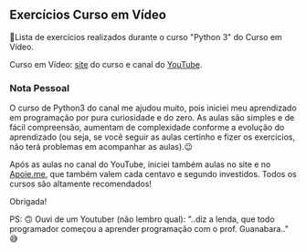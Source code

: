## Exercícios Curso em Vídeo

:tipping_hand_person:Lista de exercícios realizados durante o curso "Python 3" do Curso em Vídeo.

Curso em Vídeo: [site](https://www.cursoemvideo.com/) do curso e canal do [YouTube](https://www.youtube.com/channel/UCrWvhVmt0Qac3HgsjQK62FQ).

### Nota Pessoal

O curso de Python3 do canal me ajudou muito, pois iniciei meu aprendizado em programação por pura curiosidade e do zero. As aulas são simples e de fácil compreensão, aumentam de complexidade conforme a evolução do aprendizado (ou seja, se você seguir as aulas certinho e fizer os exercícios, não terá problemas em acompanhar as aulas).:wink:

Após as aulas no canal do YouTube, iniciei também aulas no site e no [Apoie.me](https://apoie.me/cursoemvideo), que também valem cada centavo e segundo investidos. Todos os cursos são altamente recomendados!

Obrigada!

PS: :upside_down_face: Ouvi de um Youtuber (não lembro qual): "..diz a lenda, que todo programador começou a aprender programação com o prof. Guanabara.." :sweat_smile:

